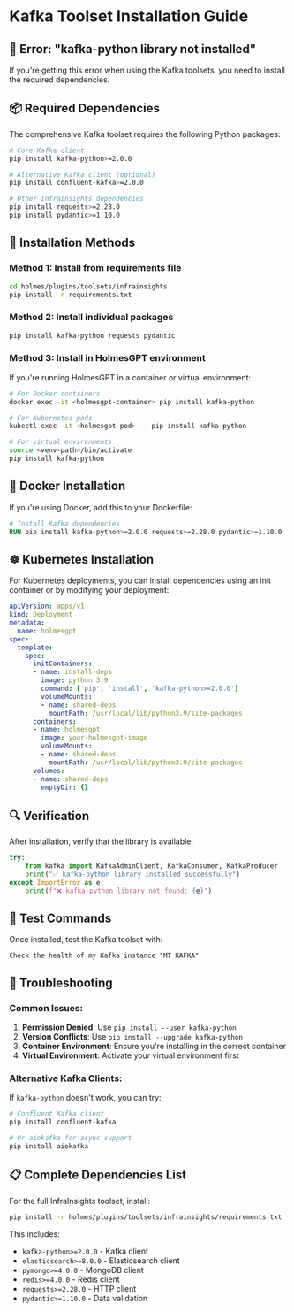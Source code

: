 # Kafka Toolset Installation Guide

## 🚨 Error: "kafka-python library not installed"

If you're getting this error when using the Kafka toolsets, you need to install the required dependencies.

## 📦 Required Dependencies

The comprehensive Kafka toolset requires the following Python packages:

```bash
# Core Kafka client
pip install kafka-python>=2.0.0

# Alternative Kafka client (optional)
pip install confluent-kafka>=2.0.0

# Other InfraInsights dependencies
pip install requests>=2.28.0
pip install pydantic>=1.10.0
```

## 🔧 Installation Methods

### Method 1: Install from requirements file
```bash
cd holmes/plugins/toolsets/infrainsights
pip install -r requirements.txt
```

### Method 2: Install individual packages
```bash
pip install kafka-python requests pydantic
```

### Method 3: Install in HolmesGPT environment
If you're running HolmesGPT in a container or virtual environment:

```bash
# For Docker containers
docker exec -it <holmesgpt-container> pip install kafka-python

# For Kubernetes pods
kubectl exec -it <holmesgpt-pod> -- pip install kafka-python

# For virtual environments
source <venv-path>/bin/activate
pip install kafka-python
```

## 🐳 Docker Installation

If you're using Docker, add this to your Dockerfile:

```dockerfile
# Install Kafka dependencies
RUN pip install kafka-python>=2.0.0 requests>=2.28.0 pydantic>=1.10.0
```

## ☸️ Kubernetes Installation

For Kubernetes deployments, you can install dependencies using an init container or by modifying your deployment:

```yaml
apiVersion: apps/v1
kind: Deployment
metadata:
  name: holmesgpt
spec:
  template:
    spec:
      initContainers:
      - name: install-deps
        image: python:3.9
        command: ['pip', 'install', 'kafka-python>=2.0.0']
        volumeMounts:
        - name: shared-deps
          mountPath: /usr/local/lib/python3.9/site-packages
      containers:
      - name: holmesgpt
        image: your-holmesgpt-image
        volumeMounts:
        - name: shared-deps
          mountPath: /usr/local/lib/python3.9/site-packages
      volumes:
      - name: shared-deps
        emptyDir: {}
```

## 🔍 Verification

After installation, verify that the library is available:

```python
try:
    from kafka import KafkaAdminClient, KafkaConsumer, KafkaProducer
    print("✅ kafka-python library installed successfully")
except ImportError as e:
    print(f"❌ kafka-python library not found: {e}")
```

## 🧪 Test Commands

Once installed, test the Kafka toolset with:

```
Check the health of my Kafka instance "MT KAFKA"
```

## 🚨 Troubleshooting

### Common Issues:

1. **Permission Denied**: Use `pip install --user kafka-python`
2. **Version Conflicts**: Use `pip install --upgrade kafka-python`
3. **Container Environment**: Ensure you're installing in the correct container
4. **Virtual Environment**: Activate your virtual environment first

### Alternative Kafka Clients:

If `kafka-python` doesn't work, you can try:

```bash
# Confluent Kafka client
pip install confluent-kafka

# Or aiokafka for async support
pip install aiokafka
```

## 📋 Complete Dependencies List

For the full InfraInsights toolset, install:

```bash
pip install -r holmes/plugins/toolsets/infrainsights/requirements.txt
```

This includes:
- `kafka-python>=2.0.0` - Kafka client
- `elasticsearch>=8.0.0` - Elasticsearch client
- `pymongo>=4.0.0` - MongoDB client
- `redis>=4.0.0` - Redis client
- `requests>=2.28.0` - HTTP client
- `pydantic>=1.10.0` - Data validation 
